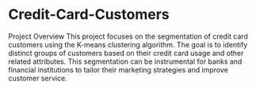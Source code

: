 # Credit-Card-Customers

Project Overview
This project focuses on the segmentation of credit card customers using the K-means clustering algorithm. 
The goal is to identify distinct groups of customers based on their credit card usage and other related attributes. 
This segmentation can be instrumental for banks and financial institutions to tailor their marketing strategies and improve customer service.
